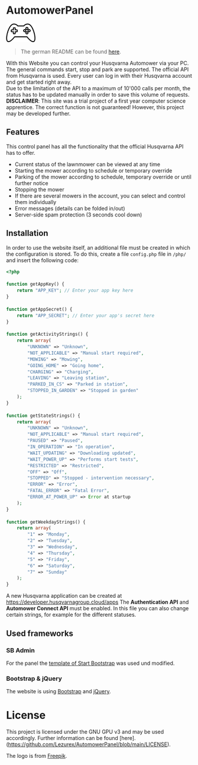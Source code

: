 # AutomowerPanel

<img src="https://github.com/Lezurex/AutomowerPanel/blob/main/dashboard/assets/img/favicon.svg" height="50" alt="logo">

> The german README can be found [here](https://github.com/Lezurex/AutomowerPanel/blob/main/README_DE.md).

With this Website you can control your Husqvarna Automower via your PC. The general commands start, stop and park are supported. The official API from Husqvarna is used. Every user can log in with their Husqvarna account and get started right away.<br />
Due to the limitation of the API to a maximum of 10'000 calls per month, the status has to be updated manually in order to save this volume of requests.<br />
**DISCLAIMER**: This site was a trial project of a first year computer science apprentice. The correct function is not guaranteed! However, this project may be developed further.

## Features
This control panel has all the functionality that the official Husqvarna API has to offer.
- Current status of the lawnmower can be viewed at any time
- Starting the mower according to schedule or temporary override
- Parking of the mower according to schedule, temporary override or until further notice
- Stopping the mower
- If there are several mowers in the account, you can select and control them individually
- Error messages (details can be folded in/out)
- Server-side spam protection (3 seconds cool down)

## Installation

In order to use the website itself, an additional file must be created in which the configuration is stored. To do this, create a file `config.php` file in `/php/` and insert the following code:
```PHP
<?php

function getAppKey() {
    return "APP_KEY"; // Enter your app key here
}

function getAppSecret() {
    return "APP_SECRET"; // Enter your app's secret here
}

function getActivityStrings() {
    return array(
        "UNKNOWN" => "Unknown",
        "NOT_APPLICABLE" => "Manual start required",
        "MOWING" => "Mowing",
        "GOING_HOME" => "Going home",
        "CHARGING" => "Charging",
        "LEAVING" => "Leaving station",
        "PARKED_IN_CS" => "Parked in station",
        "STOPPED_IN_GARDEN" => "Stopped in garden"
    );
}

function getStateStrings() {
    return array(
        "UNKNOWN" => "Unknown",
        "NOT_APPLICABLE" => "Manual start required",
        "PAUSED" => "Paused",
        "IN_OPERATION" => "In operation",
        "WAIT_UPDATING" => "Downloading updated",
        "WAIT_POWER_UP" => "Performs start tests",
        "RESTRICTED" => "Restricted",
        "OFF" => "Off",
        "STOPPED" => "Stopped - intervention necessary",
        "ERROR" => "Error",
        "FATAL_ERROR" => "Fatal Error",
        "ERROR_AT_POWER_UP" => Error at startup
    );
}

function getWeekdayStrings() {
    return array(
        "1" => "Monday",
        "2" => "Tuesday",
        "3" => "Wednesday",
        "4" => "Thursday",
        "5" => "Friday",
        "6" => "Saturday",
        "7" => "Sunday"
    );
}
```
A new Husqvarna application can be created at https://developer.husqvarnagroup.cloud/apps The **Authentication API** and **Automower Connect API** must be enabled.
In this file you can also change certain strings, for example for the different statuses.

## Used frameworks
### SB Admin
For the panel the [template of Start Bootstrap](https://startbootstrap.com/templates/sb-admin/) was used und modified.

### Bootstrap & jQuery
The website is using [Bootstrap](https://getbootstrap.com/) and [jQuery](https://jquery.com).

# License
This project is licensed under the GNU GPU v3 and may be used accordingly. Further information can be found [here].(https://github.com/Lezurex/AutomowerPanel/blob/main/LICENSE).

The logo is from [Freepik](https://www.flaticon.com/de/autoren/freepik).
